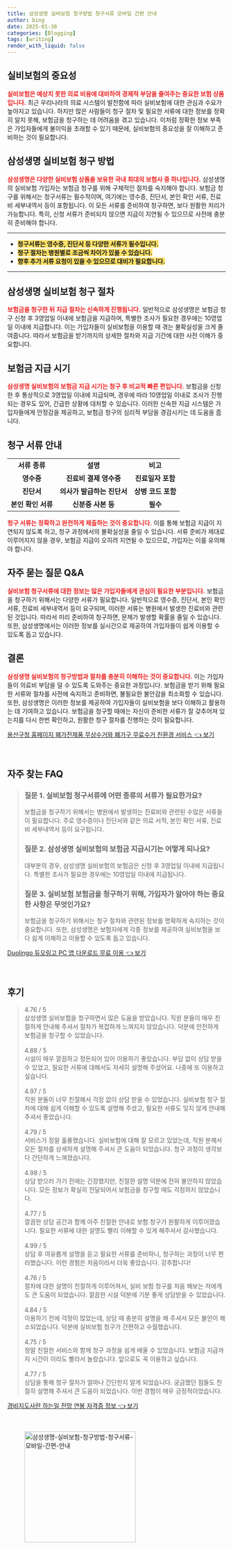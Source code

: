```yaml
---
title: 삼성생명 실비보험 청구방법 청구서류 모바일 간편 안내
author: bing
date: 2025-01-30
categories: [Blogging]
tags: [writing]
render_with_liquid: false
---
```



<h2 id='실비보험의 중요성'>실비보험의 중요성</h2>

<p><b><span style="color: #ee2323;">실비보험은 예상치 못한 의료 비용에 대비하여 경제적 부담을 줄여주는 중요한 보험 상품입니다.</span></b> 최근 우리나라의 의료 시스템이 발전함에 따라 실비보험에 대한 관심과 수요가 높아지고 있습니다. 하지만 많은 사람들이 청구 절차 및 필요한 서류에 대한 정보를 정확히 알지 못해, 보험금을 청구하는 데 어려움을 겪고 있습니다. 이처럼 정확한 정보 부족은 가입자들에게 불이익을 초래할 수 있기 때문에, 실비보험의 중요성을 잘 이해하고 준비하는 것이 필요합니다.</p>

<h2 id='삼성생명 실비보험 청구 방법'>삼성생명 실비보험 청구 방법</h2>

<p><b><span style="color: #ee2323;">삼성생명은 다양한 실비보험 상품을 보유한 국내 최대의 보험사 중 하나입니다.</span></b> 삼성생명의 실비보험 가입자는 보험금 청구를 위해 구체적인 절차를 숙지해야 합니다. 보험금 청구를 위해서는 청구서류는 필수적이며, 여기에는 영수증, 진단서, 본인 확인 서류, 진료비 세부내역서 등이 포함됩니다. 이 모든 서류를 준비하여 청구하면, 보다 원활한 처리가 가능합니다. 특히, 신청 서류가 준비되지 않으면 지급이 지연될 수 있으므로 사전에 충분히 준비해야 합니다.</p>

<hr />

<ul>
    <li><b><span style="background-color: #ffe066;">청구서류는 영수증, 진단서 등 다양한 서류가 필수입니다.</span></b></li>
    <li><b><span style="background-color: #ffe066;">청구 절차는 병원별로 조금씩 차이가 있을 수 있습니다.</span></b></li>
    <li><b><span style="background-color: #ffe066;">향후 추가 서류 요청이 있을 수 있으므로 대비가 필요합니다.</span></b></li>
</ul>

<hr />

<h2 id='삼성생명 실비보험 청구 절차'>삼성생명 실비보험 청구 절차</h2>

<p><b><span style="color: #ee2323;">보험금을 청구한 뒤 지급 절차는 신속하게 진행됩니다.</span></b> 일반적으로 삼성생명은 보험금 청구 신청 후 3영업일 이내에 보험금을 지급하며, 특별한 조사가 필요한 경우에는 10영업일 이내에 지급합니다. 이는 가입자들이 실비보험을 이용할 때 겪는 불확실성을 크게 줄여줍니다. 따라서 보험금을 받기까지의 상세한 절차와 지급 기간에 대한 사전 이해가 중요합니다.</p>

<h2 id='보험금 지급 시기'>보험금 지급 시기</h2>

<p><b><span style="color: #ee2323;">삼성생명 실비보험의 보험금 지급 시기는 청구 후 비교적 빠른 편입니다.</span></b> 보험금을 신청한 후 통상적으로 3영업일 이내에 지급되며, 경우에 따라 10영업일 이내로 조사가 진행되는 경우도 있어, 긴급한 상황에 대처할 수 있습니다. 이러한 신속한 지급 시스템은 가입자들에게 안정감을 제공하고, 보험금 청구의 심리적 부담을 경감시키는 데 도움을 줍니다.</p>

<h2 id='청구 서류 안내'>청구 서류 안내</h2>

<table>
    <tr>
        <td style="text-align: center; height: 17px;"><b>서류 종류</b></td>
        <td style="text-align: center; height: 17px;"><b>설명</b></td>
        <td style="text-align: center; height: 17px;"><b>비고</b></td>
    </tr>
    <tr>
        <td style="text-align: center; height: 17px;"><b>영수증</b></td>
        <td style="text-align: center; height: 17px;"><b>진료비 결제 영수증</b></td>
        <td style="text-align: center; height: 17px;"><b>진료일자 포함</b></td>
    </tr>
    <tr>
        <td style="text-align: center; height: 17px;"><b>진단서</b></td>
        <td style="text-align: center; height: 17px;"><b>의사가 발급하는 진단서</b></td>
        <td style="text-align: center; height: 17px;"><b>상병 코드 포함</b></td>
    </tr>
    <tr>
        <td style="text-align: center; height: 17px;"><b>본인 확인 서류</b></td>
        <td style="text-align: center; height: 17px;"><b>신분증 사본 등</b></td>
        <td style="text-align: center; height: 17px;"><b>필수</b></td>
    </tr>
</table>

<p><b><span style="color: #ee2323;">청구 서류는 정확하고 완전하게 제출하는 것이 중요합니다.</span></b> 이를 통해 보험금 지급이 지연되지 않도록 하고, 청구 과정에서의 불확실성을 줄일 수 있습니다. 서류 준비가 제대로 이루어지지 않을 경우, 보험금 지급이 오히려 지연될 수 있으므로, 가입자는 이를 유의해야 합니다.</p>

<h2 id='자주 묻는 질문 Q&A'>자주 묻는 질문 Q&A</h2>

<p><b><span style="color: #ee2323;">실비보험 청구서류에 대한 정보는 많은 가입자들에게 관심이 필요한 부분입니다.</span></b> 보험금을 청구하기 위해서는 다양한 서류가 필요합니다. 일반적으로 영수증, 진단서, 본인 확인 서류, 진료비 세부내역서 등이 요구되며, 이러한 서류는 병원에서 발생한 진료비와 관련된 것입니다. 따라서 미리 준비하여 청구하면, 문제가 발생할 확률을 줄일 수 있습니다. 또한, 삼성생명에서는 이러한 정보를 실시간으로 제공하여 가입자들이 쉽게 이용할 수 있도록 돕고 있습니다.</p>

<h2 id='결론'>결론</h2>

<p><b><span style="color: #ee2323;">삼성생명 실비보험의 청구방법과 절차를 충분히 이해하는 것이 중요합니다.</span></b> 이는 가입자들이 의료비 부담을 덜 수 있도록 도와주는 중요한 과정입니다. 보험금을 받기 위해 필요한 서류와 절차를 사전에 숙지하고 준비하면, 불필요한 불안감을 최소화할 수 있습니다. 또한, 삼성생명은 이러한 정보를 제공하여 가입자들이 실비보험을 보다 이해하고 활용하는 데 기여하고 있습니다. 보험금을 청구할 때에는 자신이 준비한 서류가 잘 갖추어져 있는지를 다시 한번 확인하고, 원활한 청구 절차를 진행하는 것이 필요합니다.</p>


<p><a class="click-button" title="용산구청 홈페이지 폐가전제품 무상수거와 폐가구 무료수거 친환경 서비스" href="https://afficreate.github.io/posts/%EC%9A%A9%EC%82%B0%EA%B5%AC%EC%B2%AD-%ED%99%88%ED%8E%98%EC%9D%B4%EC%A7%80-%ED%8F%90%EA%B0%80%EC%A0%84%EC%A0%9C%ED%92%88-%EB%AC%B4%EC%83%81%EC%88%98%EA%B1%B0%EC%99%80-%ED%8F%90%EA%B0%80%EA%B5%AC-%EB%AC%B4%EB%A3%8C%EC%88%98%EA%B1%B0-%EC%B9%9C%ED%99%98%EA%B2%BD-%EC%84%9C%EB%B9%84%EC%8A%A4/" rel="dofollow">용산구청 홈페이지 폐가전제품 무상수거와 폐가구 무료수거 친환경 서비스 👈 보기</a></p><br>
<h2 id='자주_찾는_FAQ'>자주 찾는 FAQ</h2>
<div itemscope="" itemtype="https://schema.org/FAQPage"> 
<blockquote> 
<div itemscope="" itemprop="mainEntity" itemtype="https://schema.org/Question"> 
<h3 itemprop="name">질문 1. 실비보험 청구서류에 어떤 종류의 서류가 필요한가요?</h3> 
<div itemscope="" itemprop="acceptedAnswer" itemtype="https://schema.org/Answer"> 
<span itemprop="text"> 
<p>보험금을 청구하기 위해서는 병원에서 발생하는 진료비와 관련된 수많은 서류들이 필요합니다. 주로 영수증이나 진단서와 같은 의료 서적, 본인 확인 서류, 진료비 세부내역서 등이 요구됩니다.</p> 
</span> 
</div> 
</div> 

<div itemscope="" itemprop="mainEntity" itemtype="https://schema.org/Question"> 
<h3 itemprop="name">질문 2. 삼성생명 실비보험의 보험금 지급시기는 어떻게 되나요?</h3> 
<div itemscope="" itemprop="acceptedAnswer" itemtype="https://schema.org/Answer"> 
<span itemprop="text"> 
<p>대부분의 경우, 삼성생명 실비보험의 보험금은 신청 후 3영업일 이내에 지급됩니다. 특별한 조사가 필요한 경우에는 10영업일 이내에 지급됩니다.</p> 
</span> 
</div> 
</div> 

<div itemscope="" itemprop="mainEntity" itemtype="https://schema.org/Question"> 
<h3 itemprop="name">질문 3. 실비보험 보험금을 청구하기 위해, 가입자가 알아야 하는 중요한 사항은 무엇인가요?</h3> 
<div itemscope="" itemprop="acceptedAnswer" itemtype="https://schema.org/Answer"> 
<span itemprop="text"> 
<p>보험금을 청구하기 위해서는 청구 절차와 관련된 정보를 명확하게 숙지하는 것이 중요합니다. 또한, 삼성생명은 보험자에게 각종 정보를 제공하여 실비보험을 보다 쉽게 이해하고 이용할 수 있도록 돕고 있습니다.</p> 
</span> 
</div> 
</div> 
</blockquote> 
</div>
<p><a class="click-button" title="Duolingo 듀오링고 PC 앱 다운로드 무료 이용" href="https://afficreate.github.io/posts/Duolingo-%EB%93%80%EC%98%A4%EB%A7%81%EA%B3%A0-PC-%EC%95%B1-%EB%8B%A4%EC%9A%B4%EB%A1%9C%EB%93%9C-%EB%AC%B4%EB%A3%8C-%EC%9D%B4%EC%9A%A9/" rel="dofollow">Duolingo 듀오링고 PC 앱 다운로드 무료 이용 👈 보기</a></p><br>
<h2 id='후기'>후기</h2>
<div itemscope itemtype="https://schema.org/Product">
  <blockquote>
  <div itemprop="review" itemscope itemtype="https://schema.org/Review">
      <div itemprop="reviewRating" itemscope itemtype="https://schema.org/Rating"> <span itemprop="ratingValue">4.76</span> / <span itemprop="bestRating">5</span> </div>
      <span itemprop="reviewBody">삼성생명 실비보험을 청구하면서 많은 도움을 받았습니다. 직원 분들이 매우 친절하게 안내해 주셔서 절차가 복잡하게 느껴지지 않았습니다. 덕분에 안전하게 보험금을 청구할 수 있었습니다.</span>
  </div>
  <br>
  <div itemprop="review" itemscope itemtype="https://schema.org/Review">
      <div itemprop="reviewRating" itemscope itemtype="https://schema.org/Rating"> <span itemprop="ratingValue">4.88</span> / <span itemprop="bestRating">5</span> </div>
      <span itemprop="reviewBody">시설이 매우 깔끔하고 정돈되어 있어 이용하기 좋았습니다. 부담 없이 상담 받을 수 있었고, 필요한 서류에 대해서도 자세히 설명해 주셨어요. 나중에 또 이용하고 싶습니다.</span>
  </div>
  <br>
  <div itemprop="review" itemscope itemtype="https://schema.org/Review">
      <div itemprop="reviewRating" itemscope itemtype="https://schema.org/Rating"> <span itemprop="ratingValue">4.97</span> / <span itemprop="bestRating">5</span> </div>
      <span itemprop="reviewBody">직원 분들이 너무 친절해서 걱정 없이 상담 받을 수 있었습니다. 실비보험 청구 절차에 대해 쉽게 이해할 수 있도록 설명해 주셨고, 필요한 서류도 잊지 않게 안내해 주셔서 좋았습니다.</span>
  </div>
  <br>
  <div itemprop="review" itemscope itemtype="https://schema.org/Review">
      <div itemprop="reviewRating" itemscope itemtype="https://schema.org/Rating"> <span itemprop="ratingValue">4.79</span> / <span itemprop="bestRating">5</span> </div>
      <span itemprop="reviewBody">서비스가 정말 훌륭했습니다. 실비보험에 대해 잘 모르고 있었는데, 직원 분께서 모든 절차를 상세하게 설명해 주셔서 큰 도움이 되었습니다. 청구 과정이 생각보다 간단하게 느껴졌습니다.</span>
  </div>
  <br>
  <div itemprop="review" itemscope itemtype="https://schema.org/Review">
      <div itemprop="reviewRating" itemscope itemtype="https://schema.org/Rating"> <span itemprop="ratingValue">4.98</span> / <span itemprop="bestRating">5</span> </div>
      <span itemprop="reviewBody">상담 받으러 가기 전에는 긴장했지만, 친절한 설명 덕분에 전혀 불안하지 않았습니다. 모든 정보가 확실히 전달되어서 보험금을 청구할 때도 걱정하지 않았습니다.</span>
  </div>
  <br>
  <div itemprop="review" itemscope itemtype="https://schema.org/Review">
      <div itemprop="reviewRating" itemscope itemtype="https://schema.org/Rating"> <span itemprop="ratingValue">4.77</span> / <span itemprop="bestRating">5</span> </div>
      <span itemprop="reviewBody">깔끔한 상담 공간과 함께 아주 친절한 안내로 보험 청구가 원활하게 이루어졌습니다. 필요한 서류에 대한 설명도 빨리 이해할 수 있게 해주셔서 감사했습니다.</span>
  </div>
  <br>
  <div itemprop="review" itemscope itemtype="https://schema.org/Review">
      <div itemprop="reviewRating" itemscope itemtype="https://schema.org/Rating"> <span itemprop="ratingValue">4.99</span> / <span itemprop="bestRating">5</span> </div>
      <span itemprop="reviewBody">상담 후 여유롭게 설명을 듣고 필요한 서류를 준비하니, 청구하는 과정이 너무 편리했습니다. 이런 경험은 처음이라서 더욱 좋았습니다. 강추합니다!</span>
  </div>
  <br>
  <div itemprop="review" itemscope itemtype="https://schema.org/Review">
      <div itemprop="reviewRating" itemscope itemtype="https://schema.org/Rating"> <span itemprop="ratingValue">4.76</span> / <span itemprop="bestRating">5</span> </div>
      <span itemprop="reviewBody">절차에 대한 설명이 친절하게 이루어져서, 실비 보험 청구를 처음 해보는 저에게도 큰 도움이 되었습니다. 깔끔한 시설 덕분에 기분 좋게 상담받을 수 있었습니다.</span>
  </div>
  <br>
  <div itemprop="review" itemscope itemtype="https://schema.org/Review">
      <div itemprop="reviewRating" itemscope itemtype="https://schema.org/Rating"> <span itemprop="ratingValue">4.84</span> / <span itemprop="bestRating">5</span> </div>
      <span itemprop="reviewBody">이용하기 전에 걱정이 많았는데, 상담 때 충분히 설명을 해 주셔서 모든 불안이 해소되었습니다. 덕분에 실비보험 청구가 간편하고 수월했습니다.</span>
  </div>
  <br>
  <div itemprop="review" itemscope itemtype="https://schema.org/Review">
      <div itemprop="reviewRating" itemscope itemtype="https://schema.org/Rating"> <span itemprop="ratingValue">4.75</span> / <span itemprop="bestRating">5</span> </div>
      <span itemprop="reviewBody">정말 친절한 서비스와 함께 청구 과정을 쉽게 배울 수 있었습니다. 보험금 지급까지 시간이 이리도 빨라서 놀랐습니다. 앞으로도 꼭 이용하고 싶습니다.</span>
  </div>
  <br>
  <div itemprop="review" itemscope itemtype="https://schema.org/Review">
      <div itemprop="reviewRating" itemscope itemtype="https://schema.org/Rating"> <span itemprop="ratingValue">4.77</span> / <span itemprop="bestRating">5</span> </div>
      <span itemprop="reviewBody">상담을 통해 청구 절차가 얼마나 간단한지 알게 되었습니다. 궁금했던 점들도 친절히 설명해 주셔서 큰 도움이 되었습니다. 이번 경험이 매우 긍정적이었습니다.</span>
  </div>
  </blockquote>
</div>
<p><a class="click-button" title="경비지도사란 하는일 전망 연봉 자격증 정보" href="https://afficreate.github.io/posts/%EA%B2%BD%EB%B9%84%EC%A7%80%EB%8F%84%EC%82%AC%EB%9E%80-%ED%95%98%EB%8A%94%EC%9D%BC-%EC%A0%84%EB%A7%9D-%EC%97%B0%EB%B4%89-%EC%9E%90%EA%B2%A9%EC%A6%9D-%EC%A0%95%EB%B3%B4/" rel="dofollow">경비지도사란 하는일 전망 연봉 자격증 정보 👈 보기</a></p><br>
<figure class="image"><img src="https://afficreate.github.io/assets/img/thumbnail/삼성생명-실비보험-청구방법-청구서류-모바일-간편-안내.webp" alt="삼성생명-실비보험-청구방법-청구서류-모바일-간편-안내" width="256" height="256"></figure>